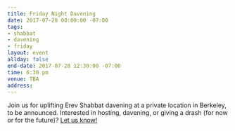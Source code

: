 ```yaml
---
title: Friday Night Davening
date: 2017-07-28 00:00:00 -07:00
tags:
- shabbat
- davening
- friday
layout: event
allday: false
end-date: 2017-07-28 12:30:00 -07:00
time: 6:30 pm
venue: TBA
address: 
---
```


Join us for uplifting Erev Shabbat davening at a private location in Berkeley, to be announced. Interested in hosting, davening, or giving a drash (for now or for the future)? [Let us know!](mailto:info@minyandafna.org)